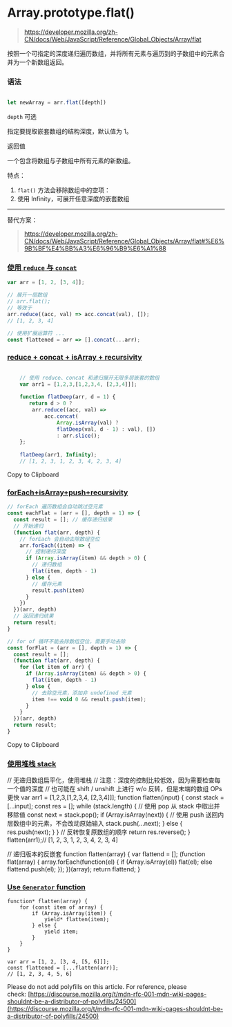 # Array.prototype.flat()


> https://developer.mozilla.org/zh-CN/docs/Web/JavaScript/Reference/Global_Objects/Array/flat



按照一个可指定的深度递归遍历数组，并将所有元素与遍历到的子数组中的元素合并为一个新数组返回。

### 语法

```js

let newArray = arr.flat([depth])

```

`depth` 可选

指定要提取嵌套数组的结构深度，默认值为 1。

返回值

一个包含将数组与子数组中所有元素的新数组。


特点：

1. `flat()` 方法会移除数组中的空项：
2. 使用 Infinity，可展开任意深度的嵌套数组



---

替代方案：

> https://developer.mozilla.org/zh-CN/docs/Web/JavaScript/Reference/Global_Objects/Array/flat#%E6%9B%BF%E4%BB%A3%E6%96%B9%E6%A1%88



### [使用 `reduce` 与 `concat`](https://developer.mozilla.org/zh-CN/docs/Web/JavaScript/Reference/Global_Objects/Array/flat#%E4%BD%BF%E7%94%A8_reduce_%E4%B8%8E_concat "Permalink to 使用 reduce 与 concat")

```js
var arr = [1, 2, [3, 4]];

// 展开一层数组
// arr.flat();
// 等效于
arr.reduce((acc, val) => acc.concat(val), []);
// [1, 2, 3, 4]

// 使用扩展运算符 ...
const flattened = arr => [].concat(...arr);
```

### [reduce + concat + isArray + recursivity](https://developer.mozilla.org/zh-CN/docs/Web/JavaScript/Reference/Global_Objects/Array/flat#reduce_concat_isarray_recursivity "Permalink to reduce + concat + isArray + recursivity")

```js

	// 使用 reduce、concat 和递归展开无限多层嵌套的数组
	var arr1 = [1,2,3,[1,2,3,4, [2,3,4]]];
	
	function flatDeep(arr, d = 1) {
	   return d > 0 ?
	    arr.reduce((acc, val) => 
		    acc.concat(
			    Array.isArray(val) ?
			    flatDeep(val, d - 1) : val), [])
			    : arr.slice();
	};
	
	flatDeep(arr1, Infinity);
	// [1, 2, 3, 1, 2, 3, 4, 2, 3, 4]

```

Copy to Clipboard

### [forEach+isArray+push+recursivity](https://developer.mozilla.org/zh-CN/docs/Web/JavaScript/Reference/Global_Objects/Array/flat#foreachisarraypushrecursivity "Permalink to forEach+isArray+push+recursivity")

```js
// forEach 遍历数组会自动跳过空元素
const eachFlat = (arr = [], depth = 1) => {
  const result = []; // 缓存递归结果
  // 开始递归
  (function flat(arr, depth) {
    // forEach 会自动去除数组空位
    arr.forEach((item) => {
      // 控制递归深度
      if (Array.isArray(item) && depth > 0) {
        // 递归数组
        flat(item, depth - 1)
      } else {
        // 缓存元素
        result.push(item)
      }
    })
  })(arr, depth)
  // 返回递归结果
  return result;
}

// for of 循环不能去除数组空位，需要手动去除
const forFlat = (arr = [], depth = 1) => {
  const result = [];
  (function flat(arr, depth) {
    for (let item of arr) {
      if (Array.isArray(item) && depth > 0) {
        flat(item, depth - 1)
      } else {
        // 去除空元素，添加非 undefined 元素
        item !== void 0 && result.push(item);
      }
    }
  })(arr, depth)
  return result;
}
```

Copy to Clipboard

### [使用堆栈 stack](https://developer.mozilla.org/zh-CN/docs/Web/JavaScript/Reference/Global_Objects/Array/flat#%E4%BD%BF%E7%94%A8%E5%A0%86%E6%A0%88_stack "Permalink to 使用堆栈 stack")

// 无递归数组扁平化，使用堆栈
// 注意：深度的控制比较低效，因为需要检查每一个值的深度
// 也可能在 shift / unshift 上进行 w/o 反转，但是末端的数组 OPs 更快
var arr1 = [1,2,3,[1,2,3,4, [2,3,4]]];
function flatten(input) {
  const stack = [...input];
  const res = [];
  while (stack.length) {
    // 使用 pop 从 stack 中取出并移除值
    const next = stack.pop();
    if (Array.isArray(next)) {
      // 使用 push 送回内层数组中的元素，不会改动原始输入
      stack.push(...next);
    } else {
      res.push(next);
    }
  }
  // 反转恢复原数组的顺序
  return res.reverse();
}
flatten(arr1);// [1, 2, 3, 1, 2, 3, 4, 2, 3, 4]

// 递归版本的反嵌套
function flatten(array) {
  var flattend = [];
  (function flat(array) {
    array.forEach(function(el) {
      if (Array.isArray(el)) flat(el);
      else flattend.push(el);
    });
  })(array);
  return flattend;
}

### [Use `Generator` function](https://developer.mozilla.org/zh-CN/docs/Web/JavaScript/Reference/Global_Objects/Array/flat#use_generator_function "Permalink to Use Generator function")

```
function* flatten(array) {
    for (const item of array) {
        if (Array.isArray(item)) {
            yield* flatten(item);
        } else {
            yield item;
        }
    }
}

var arr = [1, 2, [3, 4, [5, 6]]];
const flattened = [...flatten(arr)];
// [1, 2, 3, 4, 5, 6]
```

Please do not add polyfills on this article. For reference, please check: [https://discourse.mozilla.org/t/mdn-rfc-001-mdn-wiki-pages-shouldnt-be-a-distributor-of-polyfills/24500](https://discourse.mozilla.org/t/mdn-rfc-001-mdn-wiki-pages-shouldnt-be-a-distributor-of-polyfills/24500)